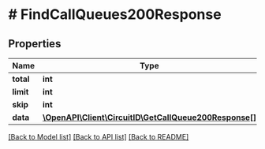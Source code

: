 # # FindCallQueues200Response

## Properties

Name | Type | Description | Notes
------------ | ------------- | ------------- | -------------
**total** | **int** |  |
**limit** | **int** |  |
**skip** | **int** |  |
**data** | [**\OpenAPI\Client\CircuitID\GetCallQueue200Response[]**](GetCallQueue200Response.md) |  |

[[Back to Model list]](../../README.md#models) [[Back to API list]](../../README.md#endpoints) [[Back to README]](../../README.md)
